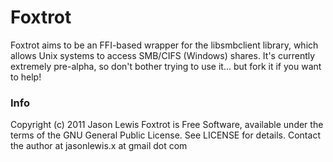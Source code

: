 # Foxtrot #

Foxtrot aims to be an FFI-based wrapper for the libsmbclient library, which allows Unix systems to access SMB/CIFS (Windows) shares. It's currently extremely pre-alpha, so don't bother trying to use it... but fork it if you want to help!

### Info ###

Copyright (c) 2011 Jason Lewis
Foxtrot is Free Software, available under the terms of the GNU General Public License. See LICENSE for details.
Contact the author at jasonlewis.x at gmail dot com

